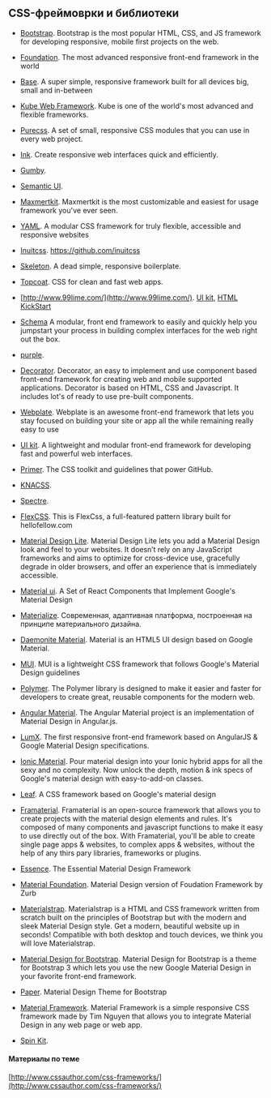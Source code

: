 ## CSS-фреймоврки и библиотеки

* [Bootstrap](http://getbootstrap.com/).
  Bootstrap is the most popular HTML, CSS, and JS framework for developing responsive, mobile first projects on the web.
  
* [Foundation](http://foundation.zurb.com/).
  The most advanced responsive front-end framework in the world
  
* [Base](http://getbase.org/).
  A super simple, responsive framework built for all devices big, small and in-between
  
* [Kube Web Framework](http://imperavi.com/kube/).
  Kube is one of the world's most advanced and flexible frameworks.
  
* [Purecss](http://purecss.io/).
  A set of small, responsive CSS modules that you can use in every web project.
  
* [Ink](http://ink.sapo.pt/). Create responsive web interfaces quick and efficiently.

* [Gumby](http://www.gumbyframework.com).

* [Semantic UI](http://semantic-ui.com/).

* [Maxmertkit](http://maxmert.com/). Maxmertkit is the most customizable and easiest for usage framework you've ever seen. 

* [YAML](http://www.yaml.de/). A modular CSS framework for truly flexible, accessible and responsive websites

* [Inuitcss](http://inuitcss.com/). https://github.com/inuitcss

* [Skeleton](http://getskeleton.com/). A dead simple, responsive boilerplate.

* [Topcoat](http://topcoat.io/). CSS for clean and fast web apps.

* [http://www.99lime.com/](http://www.99lime.com/). [UI kit](http://www.99lime.com/uikit/), [HTML KickStart](http://www.99lime.com/elements/)

* [Schema](http://danmalarkey.github.io/schema/index.html) A modular, front end framework to easily and quickly help you jumpstart your process in building complex interfaces for the web right out the box.

* [purple](http://purple.herokuapp.com/).

* [Decorator](http://decorator.codable.org/about). Decorator, an easy to implement and use component based front-end framework for creating web and mobile supported applications. Decorator is based on HTML, CSS and Javascript. It includes lot's of ready to use pre-built components. 

* [Webplate](http://getwebplate.com/). Webplate is an awesome front-end framework that lets you stay focused on building your site or app all the while remaining really easy to use

* [UI kit](http://getuikit.com/). A lightweight and modular front-end framework for developing fast and powerful web interfaces.
  
* [Primer](http://primercss.io/).
  The CSS toolkit and guidelines that power GitHub.
  
* [KNACSS](http://knacss.com/).

* [Spectre](http://picturepan2.github.io/spectre).

* [FlexCSS](http://bowlingx.github.io/flexcss/). This is FlexCss, a full-featured pattern library built for hellofellow.com
  
* [Material Design Lite](http://www.getmdl.io). Material Design Lite lets you add a Material Design look and feel to your websites. It doesn’t rely on any JavaScript frameworks and aims to optimize for cross-device use, gracefully degrade in older browsers, and offer an experience that is immediately accessible.  
  
* [Material ui](http://material-ui.com). A Set of React Components that Implement Google's Material Design
  
* [Materialize](http://materializecss.com/).
  Современная, адаптивная платформа, построенная на принципе материального дизайна.
  
* [Daemonite Material](http://daemonite.github.io/material/). Material is an HTML5 UI design based on Google Material.
  
* [MUI](https://www.muicss.com/). MUI is a lightweight CSS framework that follows Google's Material Design guidelines 

* [Polymer](www.polymer-project.org). The Polymer library is designed to make it easier and faster for developers to create great, reusable components for the modern web.

* [Angular Material](material.angularjs.org). The Angular Material project is an implementation of Material Design in Angular.js. 

* [LumX](http://ui.lumapps.com/). The first responsive front-end framework based on AngularJS & Google Material Design specifications. 

* [Ionic Material](http://ionicmaterial.com/). Pour material design into your Ionic hybrid apps for all the sexy and no complexity. Now unlock the depth, motion & ink specs of Google's material design with easy-to-add-on classes. 

* [Leaf](http://getleaf.com/). A CSS framework based on Google's material design

* [Framaterial](http://framaterial.github.io/framaterial/). Framaterial is an open-source framework that allows you to create projects with the material design elements and rules. It's composed of many components and javascript functions to make it easy to use directly out of the box. With Framaterial, you'll be able to create single page apps & websites, to complex apps & websites, without the help of any thirs pary libraries, frameworks or plugins.

* [Essence](http://essence.pearlhq.com/). The Essential Material Design Framework

* [Material Foundation](http://eucalyptuss.github.io/material-foundation/). Material Design version of Foudation Framework by Zurb

* [Materialstrap](http://greenpencil.github.io/Materialstrap/). Materialstrap is a HTML and CSS framework written from scratch built on the principles of Bootstrap but with the modern and sleek Material Design style. Get a modern, beautiful website up in seconds! Compatible with both desktop and touch devices, we think you will love Materialstrap.

* [Material Design for Bootstrap](http://fezvrasta.github.io/bootstrap-material-design/). Material Design for Bootstrap is a theme for Bootstrap 3 which lets you use the new Google Material Design in your favorite front-end framework.

* [Paper](http://bootswatch.com/paper/). Material Design Theme for Bootstrap

* [Material Framework](http://nt1m.github.io/material-framework). Material Framework is a simple responsive CSS framework made by Tim Nguyen that allows you to integrate Material Design in any web page or web app.

* [Spin Kit](http://tobiasahlin.com/blog/spinkit/).
 

#### Материалы по теме
 [http://www.cssauthor.com/css-frameworks/](http://www.cssauthor.com/css-frameworks/)
